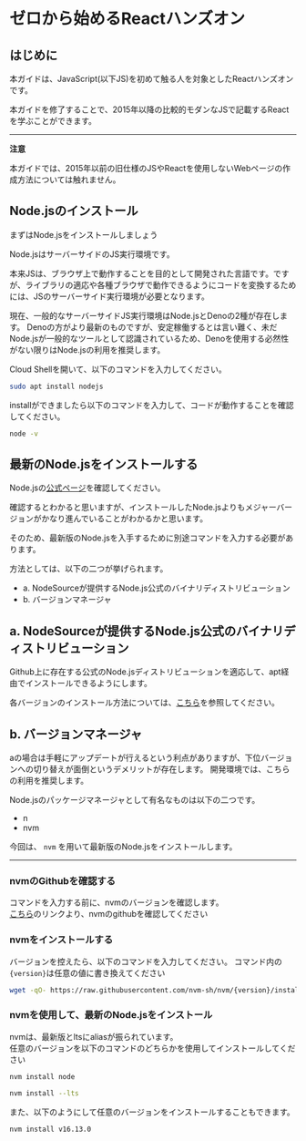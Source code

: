 # ゼロから始めるReactハンズオン

## はじめに

本ガイドは、JavaScript(以下JS)を初めて触る人を対象としたReactハンズオンです。

本ガイドを修了することで、2015年以降の比較的モダンなJSで記載するReactを学ぶことができます。

***

**注意**

本ガイドでは、2015年以前の旧仕様のJSやReactを使用しないWebページの作成方法については触れません。

## Node.jsのインストール

まずはNode.jsをインストールしましょう

Node.jsはサーバーサイドのJS実行環境です。

本来JSは、ブラウザ上で動作することを目的として開発された言語です。ですが、ライブラリの適応や各種ブラウザで動作できるようにコードを変換するためには、JSのサーバーサイド実行環境が必要となります。

現在、一般的なサーバーサイドJS実行環境はNode.jsとDenoの2種が存在します。
Denoの方がより最新のものですが、安定稼働するとは言い難く、未だNode.jsが一般的なツールとして認識されているため、Denoを使用する必然性がない限りはNode.jsの利用を推奨します。

Cloud Shellを開いて、以下のコマンドを入力してください。

<walkthrough-open-cloud-shell-button></walkthrough-open-cloud-shell-button>

```bash
sudo apt install nodejs
```

installができましたら以下のコマンドを入力して、コードが動作することを確認してください。

```bash
node -v
```

## 最新のNode.jsをインストールする

Node.jsの[公式ページ](https://nodejs.org/ja/)を確認してください。

確認するとわかると思いますが、インストールしたNode.jsよりもメジャーバージョンがかなり進んでいることがわかるかと思います。

そのため、最新版のNode.jsを入手するために別途コマンドを入力する必要があります。

方法としては、以下の二つが挙げられます。

- a. NodeSourceが提供するNode.js公式のバイナリディストリビューション
- b. バージョンマネージャ

## a. NodeSourceが提供するNode.js公式のバイナリディストリビューション

Github上に存在する公式のNode.jsディストリビューションを適応して、apt経由でインストールできるようにします。

各バージョンのインストール方法については、[こちら](https://github.com/nodesource/distributions/blob/master/README.md#installation-instructions)を参照してください。

## b. バージョンマネージャ

aの場合は手軽にアップデートが行えるという利点がありますが、下位バージョンへの切り替えが面倒というデメリットが存在します。
開発環境では、こちらの利用を推奨します。

Node.jsのパッケージマネージャとして有名なものは以下の二つです。

- n
- nvm

今回は、 `nvm` を用いて最新版のNode.jsをインストールします。

---

### nvmのGithubを確認する

コマンドを入力する前に、nvmのバージョンを確認します。  
[こちら](https://github.com/nvm-sh/nvm)のリンクより、nvmのgithubを確認してください

### nvmをインストールする

バージョンを控えたら、以下のコマンドを入力してください。
コマンド内の`{version}`は任意の値に書き換えてください

```bash
wget -qO- https://raw.githubusercontent.com/nvm-sh/nvm/{version}/install.sh | bash
```

### nvmを使用して、最新のNode.jsをインストール

nvmは、最新版とltsにaliasが振られています。  
任意のバージョンを以下のコマンドのどちらかを使用してインストールしてください

```bash
nvm install node
```

```bash
nvm install --lts
```

また、以下のようにして任意のバージョンをインストールすることもできます。

```bash
nvm install v16.13.0
```

## 

